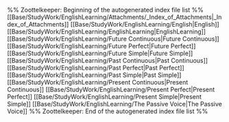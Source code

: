 %% Zoottelkeeper: Beginning of the autogenerated index file list  %%
 [[Base/StudyWork/EnglishLearning/Attachments/_Index_of_Attachments|_Index_of_Attachments]]
 [[Base/StudyWork/EnglishLearning/English|English]]
 [[Base/StudyWork/EnglishLearning/EnglishLearning|EnglishLearning]]
 [[Base/StudyWork/EnglishLearning/Future Continuous|Future Continuous]]
 [[Base/StudyWork/EnglishLearning/Future Perfect|Future Perfect]]
 [[Base/StudyWork/EnglishLearning/Future Simple|Future Simple]]
 [[Base/StudyWork/EnglishLearning/Past Continuous|Past Continuous]]
 [[Base/StudyWork/EnglishLearning/Past Perfect|Past Perfect]]
 [[Base/StudyWork/EnglishLearning/Past Simple|Past Simple]]
 [[Base/StudyWork/EnglishLearning/Present Continuous|Present Continuous]]
 [[Base/StudyWork/EnglishLearning/Present Perfect|Present Perfect]]
 [[Base/StudyWork/EnglishLearning/Present Simple|Present Simple]]
 [[Base/StudyWork/EnglishLearning/The Passive Voice|The Passive Voice]]
%% Zoottelkeeper: End of the autogenerated index file list  %%
